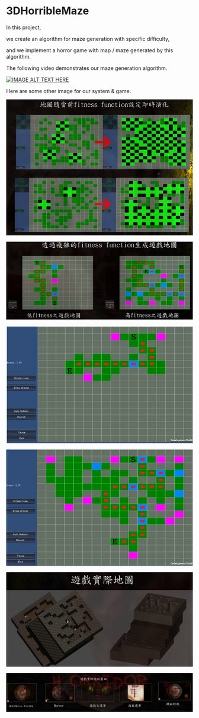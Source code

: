 3DHorribleMaze
==========================

In this project,

we create an algorithm for maze generation with specific difficulty,

and we implement a horror game with map / maze generated by this algorithm.

The following video demonstrates our maze generation algorithm.

[![IMAGE ALT TEXT HERE](https://img.youtube.com/vi/wQ1D3aI0zHo/0.jpg)](https://www.youtube.com/watch?v=wQ1D3aI0zHo)

Here are some other image for our system & game.

![demo](https://raw.githubusercontent.com/tobygameac/3D-Horrible-Maze/master/demo_images/ga1.jpg)

![demo](https://raw.githubusercontent.com/tobygameac/3D-Horrible-Maze/master/demo_images/ga2.jpg)

![demo](https://raw.githubusercontent.com/tobygameac/3D-Horrible-Maze/master/demo_images/ga3.jpg)

![demo](https://raw.githubusercontent.com/tobygameac/3D-Horrible-Maze/master/demo_images/ga4.jpg)

![demo](https://raw.githubusercontent.com/tobygameac/3D-Horrible-Maze/master/demo_images/horridor1.jpg)

![demo](https://raw.githubusercontent.com/tobygameac/3D-Horrible-Maze/master/demo_images/horridor2.jpg)
